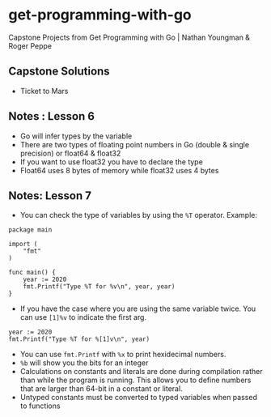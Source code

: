 # get-programming-with-go 
Capstone Projects from Get Programming with Go | Nathan Youngman &amp; Roger Peppe

## Capstone Solutions
* Ticket to Mars

## Notes : Lesson 6
* Go will infer types by the variable
* There are two types of floating point numbers in Go (double & single precision) or float64 & float32
* If you want to use float32 you have to declare the type
* Float64 uses 8 bytes of memory while float32 uses 4 bytes

## Notes: Lesson 7
* You can check the type of variables by using the `%T` operator.
Example:
```
package main

import (
	"fmt"
)

func main() {
	year := 2020
	fmt.Printf("Type %T for %v\n", year, year)
}
```
* If you have the case where you are using the same variable twice. You can use `[1]%v` to indicate the first arg.
```
year := 2020
fmt.Printf("Type %T for %[1]v\n", year)
```
* You can use `fmt.Printf` with `%x` to print hexidecimal numbers.
* `%b` will show you the bits for an integer
* Calculations on constants and literals are done during compilation rather than while the program is running. This allows you to define numbers that are larger than 64-bit in a constant or literal.
* Untyped constants must be converted to typed variables when passed to functions